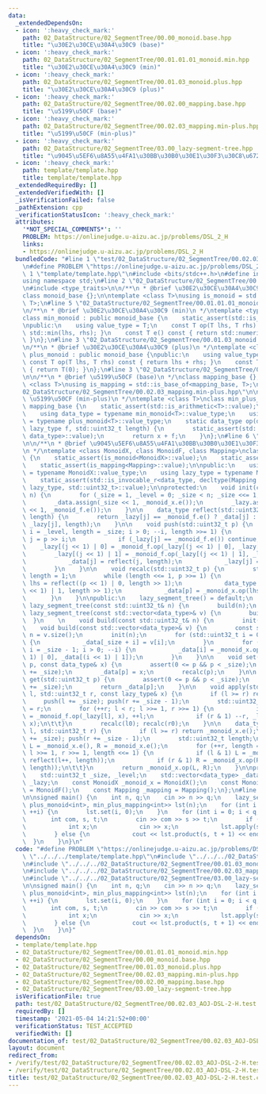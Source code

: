 ```yaml
---
data:
  _extendedDependsOn:
  - icon: ':heavy_check_mark:'
    path: 02_DataStructure/02_SegmentTree/00.00_monoid.base.hpp
    title: "\u30E2\u30CE\u30A4\u30C9 (base)"
  - icon: ':heavy_check_mark:'
    path: 02_DataStructure/02_SegmentTree/00.01.01.01_monoid.min.hpp
    title: "\u30E2\u30CE\u30A4\u30C9 (min)"
  - icon: ':heavy_check_mark:'
    path: 02_DataStructure/02_SegmentTree/00.01.03_monoid.plus.hpp
    title: "\u30E2\u30CE\u30A4\u30C9 (plus)"
  - icon: ':heavy_check_mark:'
    path: 02_DataStructure/02_SegmentTree/00.02.00_mapping.base.hpp
    title: "\u5199\u50CF (base)"
  - icon: ':heavy_check_mark:'
    path: 02_DataStructure/02_SegmentTree/00.02.03_mapping.min-plus.hpp
    title: "\u5199\u50CF (min-plus)"
  - icon: ':heavy_check_mark:'
    path: 02_DataStructure/02_SegmentTree/03.00_lazy-segment-tree.hpp
    title: "\u9045\u5EF6\u8A55\u4FA1\u30BB\u30B0\u30E1\u30F3\u30C8\u6728"
  - icon: ':heavy_check_mark:'
    path: template/template.hpp
    title: template/template.hpp
  _extendedRequiredBy: []
  _extendedVerifiedWith: []
  _isVerificationFailed: false
  _pathExtension: cpp
  _verificationStatusIcon: ':heavy_check_mark:'
  attributes:
    '*NOT_SPECIAL_COMMENTS*': ''
    PROBLEM: https://onlinejudge.u-aizu.ac.jp/problems/DSL_2_H
    links:
    - https://onlinejudge.u-aizu.ac.jp/problems/DSL_2_H
  bundledCode: "#line 1 \"test/02_DataStructure/02_SegmentTree/00.02.03_AOJ-DSL-2-H.test.cpp\"\
    \n#define PROBLEM \"https://onlinejudge.u-aizu.ac.jp/problems/DSL_2_H\"\n#line\
    \ 1 \"template/template.hpp\"\n#include <bits/stdc++.h>\n#define int int64_t\n\
    using namespace std;\n#line 2 \"02_DataStructure/02_SegmentTree/00.00_monoid.base.hpp\"\
    \n#include <type_traits>\n\n/**\n * @brief \u30E2\u30CE\u30A4\u30C9 (base)\n */\n\
    class monoid_base {};\n\ntemplate <class T>\nusing is_monoid = std::is_base_of<monoid_base,\
    \ T>;\n#line 5 \"02_DataStructure/02_SegmentTree/00.01.01.01_monoid.min.hpp\"\n\
    \n/**\n * @brief \u30E2\u30CE\u30A4\u30C9 (min)\n */\ntemplate <typename T>\n\
    class min_monoid : public monoid_base {\n    static_assert(std::is_arithmetic<T>::value);\n\
    \npublic:\n    using value_type = T;\n    const T op(T lhs, T rhs) const { return\
    \ std::min(lhs, rhs); }\n    const T e() const { return std::numeric_limits<T>::max();\
    \ }\n};\n#line 3 \"02_DataStructure/02_SegmentTree/00.01.03_monoid.plus.hpp\"\n\
    \n/**\n * @brief \u30E2\u30CE\u30A4\u30C9 (plus)\n */\ntemplate <class T>\nclass\
    \ plus_monoid : public monoid_base {\npublic:\n    using value_type = T;\n   \
    \ const T op(T lhs, T rhs) const { return lhs + rhs; }\n    const T e() const\
    \ { return T(0); }\n};\n#line 3 \"02_DataStructure/02_SegmentTree/00.02.00_mapping.base.hpp\"\
    \n\n/**\n * @brief \u5199\u50CF (base)\n */\nclass mapping_base {};\n\ntemplate\
    \ <class T>\nusing is_mapping = std::is_base_of<mapping_base, T>;\n#line 6 \"\
    02_DataStructure/02_SegmentTree/00.02.03_mapping.min-plus.hpp\"\n\n/**\n * @brief\
    \ \u5199\u50CF (min-plus)\n */\ntemplate <class T>\nclass min_plus_mapping : public\
    \ mapping_base {\n    static_assert(std::is_arithmetic<T>::value);\n\npublic:\n\
    \    using data_type = typename min_monoid<T>::value_type;\n    using lazy_type\
    \ = typename plus_monoid<T>::value_type;\n    static data_type op(data_type x,\
    \ lazy_type f, std::uint32_t length) {\n        static_assert(std::is_convertible<lazy_type,\
    \ data_type>::value);\n        return x + f;\n    }\n};\n#line 6 \"02_DataStructure/02_SegmentTree/03.00_lazy-segment-tree.hpp\"\
    \n\n/**\n * @brief \u9045\u5EF6\u8A55\u4FA1\u30BB\u30B0\u30E1\u30F3\u30C8\u6728\
    \n */\ntemplate <class MonoidX, class MonoidF, class Mapping>\nclass lazy_segment_tree\
    \ {\n    static_assert(is_monoid<MonoidX>::value);\n    static_assert(is_monoid<MonoidF>::value);\n\
    \    static_assert(is_mapping<Mapping>::value);\n\npublic:\n    using data_type\
    \ = typename MonoidX::value_type;\n    using lazy_type = typename MonoidF::value_type;\n\
    \    static_assert(std::is_invocable_r<data_type, decltype(Mapping::op), data_type,\
    \ lazy_type, std::uint32_t>::value);\n\nprotected:\n    void init(const std::uint32_t&\
    \ n) {\n        for (_size = 1, _level = 0; _size < n; _size <<= 1, ++_level);\n\
    \        _data.assign(_size << 1, _monoid_x.e());\n        _lazy.assign(_size\
    \ << 1, _monoid_f.e());\n    }\n\n    data_type reflect(std::uint32_t j, std::uint32_t\
    \ length) {\n        return _lazy[j] == _monoid_f.e() ? _data[j] : _mapping.op(_data[j],\
    \ _lazy[j], length);\n    }\n\n    void push(std::uint32_t p) {\n        for (std::uint32_t\
    \ i = _level, length = _size; i > 0; --i, length >>= 1) {\n            std::uint32_t\
    \ j = p >> i;\n            if (_lazy[j] == _monoid_f.e()) continue;\n        \
    \    _lazy[(j << 1) | 0] = _monoid_f.op(_lazy[(j << 1) | 0], _lazy[j]);\n    \
    \        _lazy[(j << 1) | 1] = _monoid_f.op(_lazy[(j << 1) | 1], _lazy[j]);\n\
    \            _data[j] = reflect(j, length);\n            _lazy[j] = _monoid_f.e();\n\
    \        }\n    }\n\n    void recalc(std::uint32_t p) {\n        std::uint32_t\
    \ length = 1;\n        while (length <<= 1, p >>= 1) {\n            data_type\
    \ lhs = reflect((p << 1) | 0, length >> 1);\n            data_type rhs = reflect((p\
    \ << 1) | 1, length >> 1);\n            _data[p] = _monoid_x.op(lhs, rhs);\n \
    \       }\n    }\n\npublic:\n    lazy_segment_tree() = default;\n    explicit\
    \ lazy_segment_tree(const std::uint32_t& n) {\n        build(n);\n    }\n    explicit\
    \ lazy_segment_tree(const std::vector<data_type>& v) {\n        build(v);\n  \
    \  }\n    \n    void build(const std::uint32_t& n) {\n        init(n);\n    }\n\
    \    void build(const std::vector<data_type>& v) {\n        const std::uint32_t\
    \ n = v.size();\n        init(n);\n        for (std::uint32_t i = 0; i < n; ++i)\
    \ {\n            _data[_size + i] = v[i];\n        }\n        for (std::uint32_t\
    \ i = _size - 1; i > 0; --i) {\n            _data[i] = _monoid_x.op(_data[(i <<\
    \ 1) | 0], _data[(i << 1) | 1]);\n        }\n    }\n\n    void set(std::uint32_t\
    \ p, const data_type& x) {\n        assert(0 <= p && p < _size);\n        push(p\
    \ += _size);\n        _data[p] = x;\n        recalc(p);\n    }\n\n    data_type\
    \ get(std::uint32_t p) {\n        assert(0 <= p && p < _size);\n        push(p\
    \ += _size);\n        return _data[p];\n    }\n\n    void apply(std::uint32_t\
    \ l, std::uint32_t r, const lazy_type& x) {\n        if (l >= r) return;\n   \
    \     push(l += _size); push(r += _size - 1);\n        std::uint32_t l0 = l, r0\
    \ = r;\n        for (++r; l < r; l >>= 1, r >>= 1) {\n            if (l & 1) _lazy[l]\
    \ = _monoid_f.op(_lazy[l], x), ++l;\n            if (r & 1) --r, _lazy[r] = _monoid_f.op(_lazy[r],\
    \ x);\n\t\t}\n        recalc(l0); recalc(r0);\n    }\n\n    data_type product(std::uint32_t\
    \ l, std::uint32_t r) {\n        if (l >= r) return _monoid_x.e();\n        push(l\
    \ += _size); push(r += _size - 1);\n        std::uint32_t length;\n        data_type\
    \ L = _monoid_x.e(), R = _monoid_x.e();\n        for (++r, length = 1; l < r;\
    \ l >>= 1, r >>= 1, length <<= 1) {\n            if (l & 1) L = _monoid_x.op(L,\
    \ reflect(l++, length));\n            if (r & 1) R = _monoid_x.op(R, reflect(--r,\
    \ length));\n\t\t}\n        return _monoid_x.op(L, R);\n    }\n\nprotected:\n\
    \    std::uint32_t _size, _level;\n    std::vector<data_type> _data;\n    std::vector<lazy_type>\
    \ _lazy;\n    const MonoidX _monoid_x = MonoidX();\n    const MonoidF _monoid_f\
    \ = MonoidF();\n    const Mapping _mapping = Mapping();\n};\n#line 7 \"test/02_DataStructure/02_SegmentTree/00.02.03_AOJ-DSL-2-H.test.cpp\"\
    \n\nsigned main() {\n    int n, q;\n    cin >> n >> q;\n    lazy_segment_tree<min_monoid<int>,\
    \ plus_monoid<int>, min_plus_mapping<int>> lst(n);\n    for (int i = 0; i < n;\
    \ ++i) {\n        lst.set(i, 0);\n    }\n    for (int i = 0; i < q; ++i) {\n \
    \       int com, s, t;\n        cin >> com >> s >> t;\n        if (com == 0) {\n\
    \            int x;\n            cin >> x;\n            lst.apply(s, t + 1, x);\n\
    \        } else {\n            cout << lst.product(s, t + 1) << endl;\n      \
    \  }\n    }\n}\n"
  code: "#define PROBLEM \"https://onlinejudge.u-aizu.ac.jp/problems/DSL_2_H\"\n#include\
    \ \"../../../template/template.hpp\"\n#include \"../../../02_DataStructure/02_SegmentTree/00.01.01.01_monoid.min.hpp\"\
    \n#include \"../../../02_DataStructure/02_SegmentTree/00.01.03_monoid.plus.hpp\"\
    \n#include \"../../../02_DataStructure/02_SegmentTree/00.02.03_mapping.min-plus.hpp\"\
    \n#include \"../../../02_DataStructure/02_SegmentTree/03.00_lazy-segment-tree.hpp\"\
    \n\nsigned main() {\n    int n, q;\n    cin >> n >> q;\n    lazy_segment_tree<min_monoid<int>,\
    \ plus_monoid<int>, min_plus_mapping<int>> lst(n);\n    for (int i = 0; i < n;\
    \ ++i) {\n        lst.set(i, 0);\n    }\n    for (int i = 0; i < q; ++i) {\n \
    \       int com, s, t;\n        cin >> com >> s >> t;\n        if (com == 0) {\n\
    \            int x;\n            cin >> x;\n            lst.apply(s, t + 1, x);\n\
    \        } else {\n            cout << lst.product(s, t + 1) << endl;\n      \
    \  }\n    }\n}"
  dependsOn:
  - template/template.hpp
  - 02_DataStructure/02_SegmentTree/00.01.01.01_monoid.min.hpp
  - 02_DataStructure/02_SegmentTree/00.00_monoid.base.hpp
  - 02_DataStructure/02_SegmentTree/00.01.03_monoid.plus.hpp
  - 02_DataStructure/02_SegmentTree/00.02.03_mapping.min-plus.hpp
  - 02_DataStructure/02_SegmentTree/00.02.00_mapping.base.hpp
  - 02_DataStructure/02_SegmentTree/03.00_lazy-segment-tree.hpp
  isVerificationFile: true
  path: test/02_DataStructure/02_SegmentTree/00.02.03_AOJ-DSL-2-H.test.cpp
  requiredBy: []
  timestamp: '2021-05-04 14:21:52+00:00'
  verificationStatus: TEST_ACCEPTED
  verifiedWith: []
documentation_of: test/02_DataStructure/02_SegmentTree/00.02.03_AOJ-DSL-2-H.test.cpp
layout: document
redirect_from:
- /verify/test/02_DataStructure/02_SegmentTree/00.02.03_AOJ-DSL-2-H.test.cpp
- /verify/test/02_DataStructure/02_SegmentTree/00.02.03_AOJ-DSL-2-H.test.cpp.html
title: test/02_DataStructure/02_SegmentTree/00.02.03_AOJ-DSL-2-H.test.cpp
---
```

